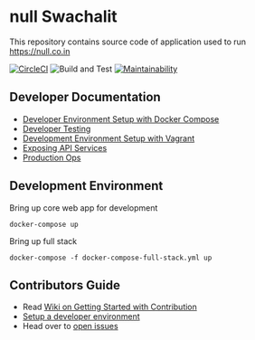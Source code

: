 # null Swachalit

This repository contains source code of application used to run https://null.co.in

[![CircleCI](https://circleci.com/gh/null-open-security-community/swachalit/tree/master.svg?style=svg)](https://circleci.com/gh/null-open-security-community/swachalit/tree/master)
![Build and Test](https://github.com/null-open-security-community/swachalit/workflows/Rails%20Build%20and%20Test/badge.svg)
[![Maintainability](https://api.codeclimate.com/v1/badges/3eeabb4c889ec3e0b285/maintainability)](https://codeclimate.com/github/null-open-security-community/swachalit/maintainability)

## Developer Documentation

* [Developer Environment Setup with Docker Compose](doc/developer-guide-docker-compose.md)
* [Developer Testing](doc/testing.md)
* [Development Environment Setup with Vagrant](doc/vagrant.md)
* [Exposing API Services](doc/exposing-api-services.md)
* [Production Ops](doc/production-ops.md)

## Development Environment

Bring up core web app for development

```
docker-compose up
```

Bring up full stack

```
docker-compose -f docker-compose-full-stack.yml up
```

## Contributors Guide

* Read [Wiki on Getting Started with Contribution](https://github.com/null-open-security-community/swachalit/wiki/Contributing-to-Swachalit-DevOps)
* [Setup a developer environment](doc/developer-guide-docker-compose.md)
* Head over to [open issues](https://github.com/null-open-security-community/swachalit/issues)
